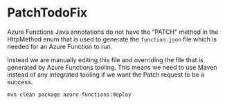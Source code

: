 # PatchTodoFix

Azure Functions Java annotations do not have the "PATCH" method in the HttpMethod enum that is used to generate the `function.json` file which is needed for an Azure Function to run.

Instead we are manually editing this file and overriding the file that is generated by Azure Functions tooling. This means we need to use Maven instead of any integrated tooling if we want the Patch request to be a success.

```
mvn clean package azure-functions:deploy
```